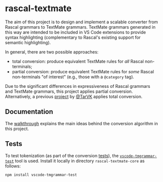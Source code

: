 # rascal-textmate

The aim of this project is to design and implement a scalable converter from
Rascal grammars to TextMate grammars. TextMate grammars generated in this way
are intended to be included in VS Code extensions to provide syntax highlighting
(complementary to Rascal's existing support for semantic highlighting).

In general, there are two possible approaches:
  - total conversion: produce equivalent TextMate rules for *all* Rascal
    non-terminals;
  - partial conversion: produce equivalent TextMate rules for *some* Rascal
    non-terminals "of interest" (e.g., those with a `@category` tag).

Due to the significant differences in expressiveness of Rascal grammars and
TextMate grammars, this project applies partial conversion. Alternatively, a
previous [project](https://github.com/TarVK/syntax-highlighter) by
[@TarVK](https://github.com/TarVK) applies total conversion.

## Documentation

The [walkthrough](rascal-textmate-core/src/main/rascal/lang/textmate/conversiontests/Walkthrough.rsc)
explains the main ideas behind the conversion algorithm in this project.

## Tests

To test tokenization (as part of the conversion
[tests](rascal-textmate-core/src/main/rascal/lang/textmate/conversiontests)),
the [`vscode-tmgrammar-test`](https://github.com/PanAeon/vscode-tmgrammar-test)
tool is used. Install it locally in directory `rascal-textmate-core` as follows:

```
npm install vscode-tmgrammar-test
```